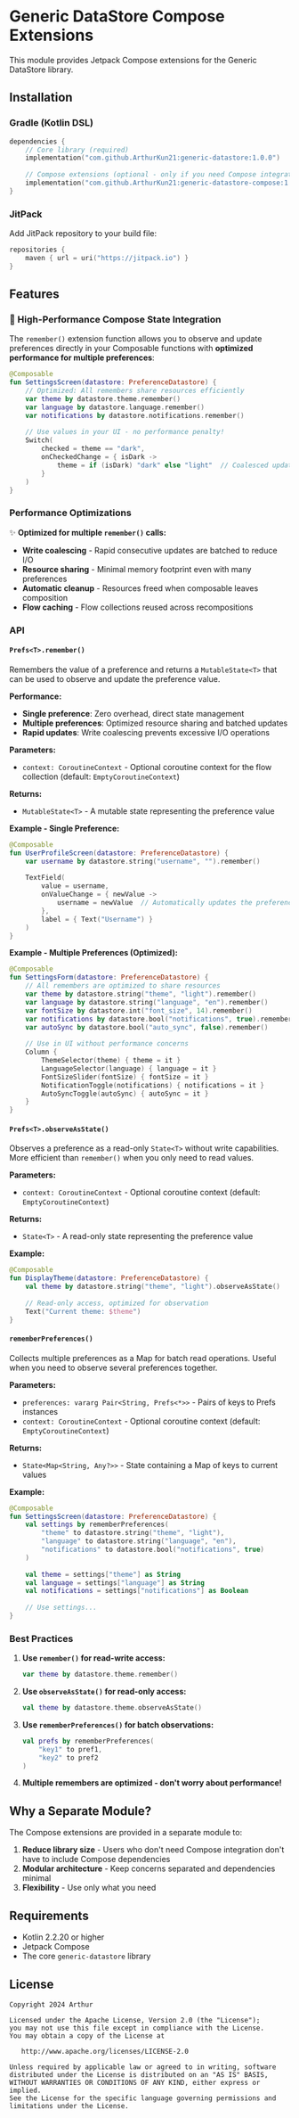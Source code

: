 # Generic DataStore Compose Extensions

This module provides Jetpack Compose extensions for the Generic DataStore library.

## Installation

### Gradle (Kotlin DSL)

```kotlin
dependencies {
    // Core library (required)
    implementation("com.github.ArthurKun21:generic-datastore:1.0.0")
    
    // Compose extensions (optional - only if you need Compose integration)
    implementation("com.github.ArthurKun21:generic-datastore-compose:1.0.0")
}
```

### JitPack

Add JitPack repository to your build file:

```kotlin
repositories {
    maven { url = uri("https://jitpack.io") }
}
```

## Features

### 🚀 High-Performance Compose State Integration

The `remember()` extension function allows you to observe and update preferences directly in your Composable functions with **optimized performance for multiple preferences**:

```kotlin
@Composable
fun SettingsScreen(datastore: PreferenceDatastore) {
    // Optimized: All remembers share resources efficiently
    var theme by datastore.theme.remember()
    var language by datastore.language.remember()
    var notifications by datastore.notifications.remember()
    
    // Use values in your UI - no performance penalty!
    Switch(
        checked = theme == "dark",
        onCheckedChange = { isDark ->
            theme = if (isDark) "dark" else "light"  // Coalesced updates
        }
    )
}
```

### Performance Optimizations

✨ **Optimized for multiple `remember()` calls:**
- **Write coalescing** - Rapid consecutive updates are batched to reduce I/O
- **Resource sharing** - Minimal memory footprint even with many preferences
- **Automatic cleanup** - Resources freed when composable leaves composition
- **Flow caching** - Flow collections reused across recompositions

### API

#### `Prefs<T>.remember()`

Remembers the value of a preference and returns a `MutableState<T>` that can be used to observe and update the preference value.

**Performance:**
- **Single preference**: Zero overhead, direct state management
- **Multiple preferences**: Optimized resource sharing and batched updates
- **Rapid updates**: Write coalescing prevents excessive I/O operations

**Parameters:**
- `context: CoroutineContext` - Optional coroutine context for the flow collection (default: `EmptyCoroutineContext`)

**Returns:**
- `MutableState<T>` - A mutable state representing the preference value

**Example - Single Preference:**

```kotlin
@Composable
fun UserProfileScreen(datastore: PreferenceDatastore) {
    var username by datastore.string("username", "").remember()
    
    TextField(
        value = username,
        onValueChange = { newValue ->
            username = newValue  // Automatically updates the preference
        },
        label = { Text("Username") }
    )
}
```

**Example - Multiple Preferences (Optimized):**

```kotlin
@Composable
fun SettingsForm(datastore: PreferenceDatastore) {
    // All remembers are optimized to share resources
    var theme by datastore.string("theme", "light").remember()
    var language by datastore.string("language", "en").remember()
    var fontSize by datastore.int("font_size", 14).remember()
    var notifications by datastore.bool("notifications", true).remember()
    var autoSync by datastore.bool("auto_sync", false).remember()
    
    // Use in UI without performance concerns
    Column {
        ThemeSelector(theme) { theme = it }
        LanguageSelector(language) { language = it }
        FontSizeSlider(fontSize) { fontSize = it }
        NotificationToggle(notifications) { notifications = it }
        AutoSyncToggle(autoSync) { autoSync = it }
    }
}
```

#### `Prefs<T>.observeAsState()`

Observes a preference as a read-only `State<T>` without write capabilities. More efficient than `remember()` when you only need to read values.

**Parameters:**
- `context: CoroutineContext` - Optional coroutine context (default: `EmptyCoroutineContext`)

**Returns:**
- `State<T>` - A read-only state representing the preference value

**Example:**

```kotlin
@Composable
fun DisplayTheme(datastore: PreferenceDatastore) {
    val theme by datastore.string("theme", "light").observeAsState()
    
    // Read-only access, optimized for observation
    Text("Current theme: $theme")
}
```

#### `rememberPreferences()`

Collects multiple preferences as a Map for batch read operations. Useful when you need to observe several preferences together.

**Parameters:**
- `preferences: vararg Pair<String, Prefs<*>>` - Pairs of keys to Prefs instances
- `context: CoroutineContext` - Optional coroutine context (default: `EmptyCoroutineContext`)

**Returns:**
- `State<Map<String, Any?>>` - State containing a Map of keys to current values

**Example:**

```kotlin
@Composable
fun SettingsScreen(datastore: PreferenceDatastore) {
    val settings by rememberPreferences(
        "theme" to datastore.string("theme", "light"),
        "language" to datastore.string("language", "en"),
        "notifications" to datastore.bool("notifications", true)
    )
    
    val theme = settings["theme"] as String
    val language = settings["language"] as String
    val notifications = settings["notifications"] as Boolean
    
    // Use settings...
}
```

### Best Practices

1. **Use `remember()` for read-write access:**
   ```kotlin
   var theme by datastore.theme.remember()
   ```

2. **Use `observeAsState()` for read-only access:**
   ```kotlin
   val theme by datastore.theme.observeAsState()
   ```

3. **Use `rememberPreferences()` for batch observations:**
   ```kotlin
   val prefs by rememberPreferences(
       "key1" to pref1,
       "key2" to pref2
   )
   ```

4. **Multiple remembers are optimized - don't worry about performance!**

## Why a Separate Module?

The Compose extensions are provided in a separate module to:

1. **Reduce library size** - Users who don't need Compose integration don't have to include Compose dependencies
2. **Modular architecture** - Keep concerns separated and dependencies minimal
3. **Flexibility** - Use only what you need

## Requirements

- Kotlin 2.2.20 or higher
- Jetpack Compose
- The core `generic-datastore` library

## License

```
Copyright 2024 Arthur

Licensed under the Apache License, Version 2.0 (the "License");
you may not use this file except in compliance with the License.
You may obtain a copy of the License at

   http://www.apache.org/licenses/LICENSE-2.0

Unless required by applicable law or agreed to in writing, software
distributed under the License is distributed on an "AS IS" BASIS,
WITHOUT WARRANTIES OR CONDITIONS OF ANY KIND, either express or implied.
See the License for the specific language governing permissions and
limitations under the License.
```
